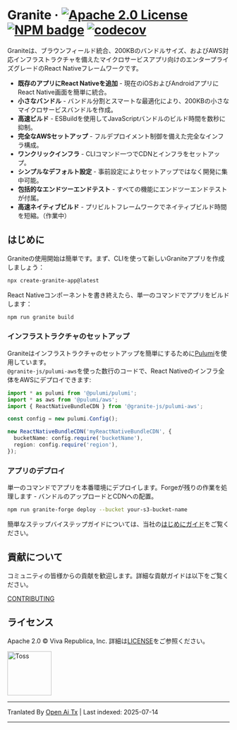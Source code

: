 # Granite &middot; [![Apache 2.0 License](https://img.shields.io/badge/license-Apache-blue.svg)](https://github.com/toss/slash/blob/main/LICENSE) [![NPM badge](https://img.shields.io/npm/v/@granite-js/react-native?logo=npm)](https://www.npmjs.com/package/@granite-js/react-native) [![codecov](https://codecov.io/gh/toss/granite/graph/badge.svg?token=LCP519I5BN)](https://codecov.io/gh/toss/granite)

Graniteは、ブラウンフィールド統合、200KBのバンドルサイズ、およびAWS対応インフラストラクチャを備えたマイクロサービスアプリ向けのエンタープライズグレードのReact Nativeフレームワークです。

- **既存のアプリにReact Nativeを追加** - 現在のiOSおよびAndroidアプリにReact Native画面を簡単に統合。
- **小さなバンドル** - バンドル分割とスマートな最適化により、200KBの小さなマイクロサービスバンドルを作成。
- **高速ビルド** - ESBuildを使用してJavaScriptバンドルのビルド時間を数秒に抑制。
- **完全なAWSセットアップ** - フルデプロイメント制御を備えた完全なインフラ構成。
- **ワンクリックインフラ** - CLIコマンド一つでCDNとインフラをセットアップ。
- **シンプルなデフォルト設定** - 事前設定によりセットアップではなく開発に集中可能。
- **包括的なエンドツーエンドテスト** - すべての機能にエンドツーエンドテストが付属。
- **高速ネイティブビルド** - プリビルトフレームワークでネイティブビルド時間を短縮。（作業中）

## はじめに

Graniteの使用開始は簡単です。まず、CLIを使って新しいGraniteアプリを作成しましょう：

```sh
npx create-granite-app@latest
```
React Nativeコンポーネントを書き終えたら、単一のコマンドでアプリをビルドします：


```sh
npm run granite build
```
### インフラストラクチャのセットアップ

Graniteはインフラストラクチャのセットアップを簡単にするために[Pulumi](https://www.pulumi.com/)を使用しています。  
`@granite-js/pulumi-aws`を使った数行のコードで、React Nativeのインフラ全体をAWSにデプロイできます:

```typescript
import * as pulumi from '@pulumi/pulumi';
import * as aws from '@pulumi/aws';
import { ReactNativeBundleCDN } from '@granite-js/pulumi-aws';

const config = new pulumi.Config();

new ReactNativeBundleCDN('myReactNativeBundleCDN', {
  bucketName: config.require('bucketName'),
  region: config.require('region'),
});
```
### アプリのデプロイ

単一のコマンドでアプリを本番環境にデプロイします。Forgeが残りの作業を処理します - バンドルのアップロードとCDNへの配置。


```sh
npm run granite-forge deploy --bucket your-s3-bucket-name
```
簡単なステップバイステップガイドについては、当社の[はじめにガイド](https://granite.run/guides/quick-start/create-your-app.html)をご覧ください。

## 貢献について

コミュニティの皆様からの貢献を歓迎します。詳細な貢献ガイドは以下をご覧ください。

[CONTRIBUTING](https://github.com/toss/granite/blob/main/.github/CONTRIBUTING.md)

## ライセンス

Apache 2.0 © Viva Republica, Inc. 詳細は[LICENSE](./LICENSE)をご参照ください。

<a title="Toss" href="https://toss.im">
  <picture>
    <source media="(prefers-color-scheme: dark)" srcset="https://static.toss.im/logos/png/4x/logo-toss-reverse.png">
    <img alt="Toss" src="https://static.toss.im/logos/png/4x/logo-toss.png" width="100">
  </picture>
</a>



---

Tranlated By [Open Ai Tx](https://github.com/OpenAiTx/OpenAiTx) | Last indexed: 2025-07-14

---